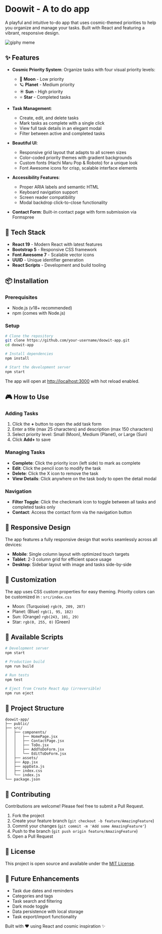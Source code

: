 # Doowit - A to do app
A playful and intuitive to-do app that uses cosmic-themed priorities to help you organize and manage your tasks. Built with React and featuring a vibrant, responsive design.

![giphy meme](https://github.com/user-attachments/assets/71ed90eb-809d-4a2b-9d2a-fb89ec0b8a05)<!-- Meme image representation of the page -->

## ✨ Features
- **Cosmic Priority System**: Organize tasks with four visual priority levels:
    - 🌙 **Moon** - Low priority
    - 🪐 **Planet** - Medium priority
    - ☀️ **Sun** - High priority
    - ⭐ **Star** - Completed tasks

- **Task Management**:
    - Create, edit, and delete tasks
    - Mark tasks as complete with a single click
    - View full task details in an elegant modal
    - Filter between active and completed tasks

- **Beautiful UI**:
    - Responsive grid layout that adapts to all screen sizes
    - Color-coded priority themes with gradient backgrounds
    - Custom fonts (Hachi Maru Pop & Roboto) for a unique look
    - Font Awesome icons for crisp, scalable interface elements

- **Accessibility Features**:
    - Proper ARIA labels and semantic HTML
    - Keyboard navigation support
    - Screen reader compatibility
    - Modal backdrop click-to-close functionality

- **Contact Form**: Built-in contact page with form submission via Formspree

## 🚀 Tech Stack
- **React 19** - Modern React with latest features
- **Bootstrap 5** - Responsive CSS framework
- **Font Awesome 7** - Scalable vector icons
- **UUID** - Unique identifier generation
- **React Scripts** - Development and build tooling

## 📦 Installation
### Prerequisites
- Node.js (v18+ recommended)
- npm (comes with Node.js)

### Setup
``` bash
# Clone the repository
git clone https://github.com/your-username/doowit-app.git
cd doowit-app

# Install dependencies
npm install

# Start the development server
npm start
```
The app will open at [http://localhost:3000](http://localhost:3000) with hot reload enabled.

## 🎮 How to Use
### Adding Tasks
1. Click the **+** button to open the add task form
2. Enter a title (max 25 characters) and description (max 150 characters)
3. Select priority level: Small (Moon), Medium (Planet), or Large (Sun)
4. Click **Add+** to save

### Managing Tasks
- **Complete**: Click the priority icon (left side) to mark as complete
- **Edit**: Click the pencil icon to modify the task
- **Delete**: Click the X icon to remove the task
- **View Details**: Click anywhere on the task body to open the detail modal

### Navigation
- **Filter Toggle**: Click the checkmark icon to toggle between all tasks and completed tasks only
- **Contact**: Access the contact form via the navigation button

## 📱 Responsive Design
The app features a fully responsive design that works seamlessly across all devices:
- **Mobile**: Single column layout with optimized touch targets
- **Tablet**: 2-3 column grid for efficient space usage
- **Desktop**: Sidebar layout with image and tasks side-by-side

## 🎨 Customization
The app uses CSS custom properties for easy theming. Priority colors can be customized in : `src/index.css`
- Moon: (Turquoise) `rgb(9, 209, 207)`
- Planet: (Blue) `rgb(1, 95, 182)`
- Sun: (Orange) `rgb(243, 101, 29)`
- Star: `rgb(0, 255, 0)` (Green)

## 🧪 Available Scripts
``` bash
# Development server
npm start

# Production build
npm run build

# Run tests
npm test

# Eject from Create React App (irreversible)
npm run eject
```
## 📂 Project Structure
``` 
doowit-app/
├── public/
├── src/
│   ├── components/
│   │   ├── HomePage.jsx
│   │   ├── ContactPage.jsx
│   │   ├── ToDo.jsx
│   │   ├── AddToDoForm.jsx
│   │   └── EditToDoForm.jsx
│   ├── assets/
│   ├── App.jsx
│   ├── appData.js
│   ├── index.css
│   └── index.js
└── package.json
```
## 🤝 Contributing
Contributions are welcome! Please feel free to submit a Pull Request.
1. Fork the project
2. Create your feature branch (`git checkout -b feature/AmazingFeature`)
3. Commit your changes (`git commit -m 'Add some AmazingFeature'`)
4. Push to the branch (`git push origin feature/AmazingFeature`)
5. Open a Pull Request

## 📄 License
This project is open source and available under the [MIT License](LICENSE).
## 🎯 Future Enhancements
- Task due dates and reminders
- Categories and tags
- Task search and filtering
- Dark mode toggle
- Data persistence with local storage
- Task export/import functionality

Built with ❤️ using React and cosmic inspiration ✨
